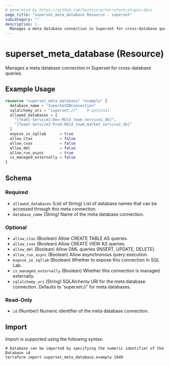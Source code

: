```yaml
---
# generated by https://github.com/hashicorp/terraform-plugin-docs
page_title: "superset_meta_database Resource - superset"
subcategory: ""
description: |-
  Manages a meta database connection in Superset for cross-database queries.
---
```


# superset_meta_database (Resource)

Manages a meta database connection in Superset for cross-database queries.

## Example Usage

```terraform
resource "superset_meta_database" "example" {
  database_name = "SuperSetDBConnection"
  sqlalchemy_uri = "superset://"    # optional
  allowed_databases = [
    "[Team]-Service1-Dev-RO[d_team_service1_db]",
    "[Team]-Service2-Prod-RO[d_team_market_service2_db]"
  ]
  expose_in_sqllab      = true
  allow_ctas            = false
  allow_cvas            = false
  allow_dml             = false
  allow_run_async       = true
  is_managed_externally = false
}
```

<!-- schema generated by tfplugindocs -->
## Schema

### Required

- `allowed_databases` (List of String) List of database names that can be accessed through this meta connection.
- `database_name` (String) Name of the meta database connection.

### Optional

- `allow_ctas` (Boolean) Allow CREATE TABLE AS queries.
- `allow_cvas` (Boolean) Allow CREATE VIEW AS queries.
- `allow_dml` (Boolean) Allow DML queries (INSERT, UPDATE, DELETE).
- `allow_run_async` (Boolean) Allow asynchronous query execution.
- `expose_in_sqllab` (Boolean) Whether to expose this connection in SQL Lab.
- `is_managed_externally` (Boolean) Whether this connection is managed externally.
- `sqlalchemy_uri` (String) SQLAlchemy URI for the meta database connection. Defaults to 'superset://' for meta databases.

### Read-Only

- `id` (Number) Numeric identifier of the meta database connection.

## Import

Import is supported using the following syntax:

```shell
# Database can be imported by specifying the numeric identifier of the Database id
terraform import superset_meta_database.example 1949
```
